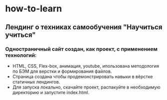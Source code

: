 # how-to-learn
## Лендинг о техниках самообучения "Научиться учиться"
### Одностраничный сайт создан, как проект, с применением технологий: 
- HTML, CSS, Flex-box, анимация, youtube, ипользована методология по БЭМ для верстки и формирования файлов.
- Cтраница создана чтобы продемонстрировать навыки в вёрстке статичных лендингов.
-  Для запуска локально, скачайте проект, распакуйте в необходимую директорию и запустите index.html.
